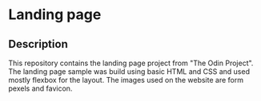# Landing page

## Description

This repository contains the landing page project from "The Odin Project".
The landing page sample was build using basic HTML and CSS and used mostly flexbox for the layout.
The images used on the website are form pexels and favicon.

